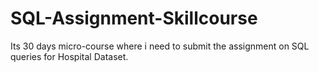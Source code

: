 # SQL-Assignment-Skillcourse
Its 30 days micro-course where i need to submit the assignment on SQL queries for Hospital Dataset.

